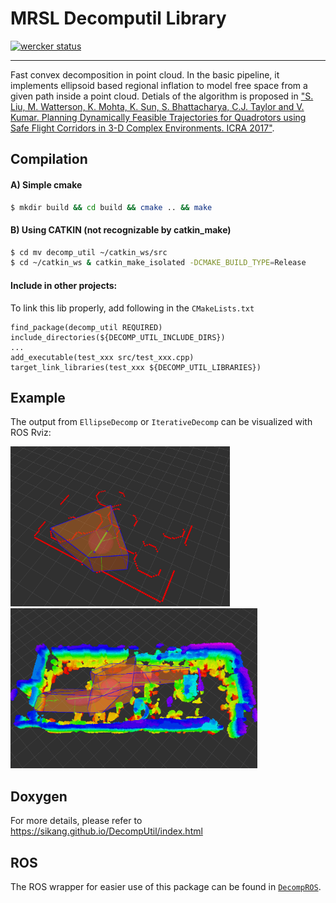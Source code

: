 # MRSL Decomputil Library
[![wercker status](https://app.wercker.com/status/89a66f8c94c00db95dc056bae099adb3/s/master "wercker status")](https://app.wercker.com/project/byKey/89a66f8c94c00db95dc056bae099adb3)
- - -
Fast convex decomposition in point cloud. In the basic pipeline, it implements ellipsoid based regional inflation to model free space from a given path inside a point cloud.
Detials of the algorithm is proposed in ["S. Liu, M. Watterson, K. Mohta, K. Sun, S. Bhattacharya, C.J. Taylor and V. Kumar. Planning Dynamically Feasible Trajectories for Quadrotors using Safe Flight Corridors in 3-D Complex Environments. ICRA 2017"](http://ieeexplore.ieee.org/document/7839930/).

## Compilation
#### A) Simple cmake
```sh
$ mkdir build && cd build && cmake .. && make
```

#### B) Using CATKIN (not recognizable by catkin\_make)
```sh
$ cd mv decomp_util ~/catkin_ws/src
$ cd ~/catkin_ws & catkin_make_isolated -DCMAKE_BUILD_TYPE=Release
```

#### Include in other projects:
To link this lib properly, add following in the `CMakeLists.txt`
```
find_package(decomp_util REQUIRED)
include_directories(${DECOMP_UTIL_INCLUDE_DIRS})
...
add_executable(test_xxx src/test_xxx.cpp)
target_link_libraries(test_xxx ${DECOMP_UTIL_LIBRARIES})

```

## Example
The output from `EllipseDecomp` or `IterativeDecomp` can be visualized with ROS Rviz:

<img src="./samples/sample1.png" height="256"> <img src="./samples/sample2.png" height="256">


## Doxygen
For more details, please refer to https://sikang.github.io/DecompUtil/index.html

## ROS
The ROS wrapper for easier use of this package can be found in [`DecompROS`](https://github.com/sikang/DecompROS.git).
